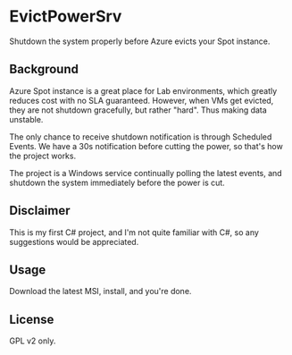 # EvictPowerSrv

Shutdown the system properly before Azure evicts your Spot instance.

## Background

Azure Spot instance is a great place for Lab environments, which greatly reduces cost with no SLA guaranteed. However, when VMs get evicted, they are not shutdown gracefully, but rather "hard". Thus making data unstable.

The only chance to receive shutdown notification is through Scheduled Events. We have a 30s notification before cutting the power, so that's how the project works.

The project is a Windows service continually polling the latest events, and shutdown the system immediately before the power is cut.

## Disclaimer

This is my first C# project, and I'm not quite familiar with C#, so any suggestions would be appreciated. 

## Usage

Download the latest MSI, install, and you're done.

## License

GPL v2 only.